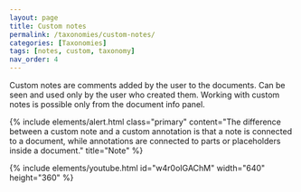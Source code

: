 ```yaml
---
layout: page
title: Custom notes
permalink: /taxonomies/custom-notes/
categories: [Taxonomies]
tags: [notes, custom, taxonomy]
nav_order: 4
---
```


Custom notes are comments added by the user to the documents. Can be seen and used only by the user who created them. Working with custom notes is possible only from the document info panel.

{% include elements/alert.html 
  class="primary" 
  content="The difference between a custom note and a custom annotation is that a note is connected to a document, while annotations are connected to parts or placeholders inside a document."
  title="Note" 
%}

{% include elements/youtube.html 
    id="w4r0oIGAChM" 
    width="640" 
    height="360"
%}